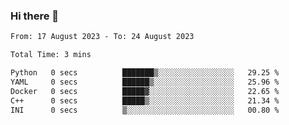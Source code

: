### Hi there 👋

<!--
**wangsy503/wangsy503** is a ✨ _special_ ✨ repository because its `README.md` (this file) appears on your GitHub profile.

Here are some ideas to get you started:

- 🔭 I’m currently working on ...
- 🌱 I’m currently learning ...
- 👯 I’m looking to collaborate on ...
- 🤔 I’m looking for help with ...
- 💬 Ask me about ...
- 📫 How to reach me: ...
- 😄 Pronouns: ...
- ⚡ Fun fact: ...
-->
<!--START_SECTION:waka-->

```txt
From: 17 August 2023 - To: 24 August 2023

Total Time: 3 mins

Python   0 secs          ███████▒░░░░░░░░░░░░░░░░░   29.25 %
YAML     0 secs          ██████▒░░░░░░░░░░░░░░░░░░   25.96 %
Docker   0 secs          █████▓░░░░░░░░░░░░░░░░░░░   22.65 %
C++      0 secs          █████▒░░░░░░░░░░░░░░░░░░░   21.34 %
INI      0 secs          ▒░░░░░░░░░░░░░░░░░░░░░░░░   00.80 %
```

<!--END_SECTION:waka-->
